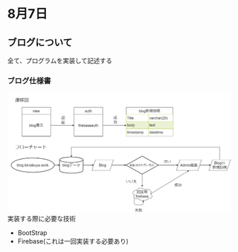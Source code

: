 # 8月7日
## ブログについて
全て、プログラムを実装して記述する
### ブログ仕様書
![CD](./img/CD.png)  
実装する際に必要な技術  
+ BootStrap  
+ Firebase(これは一回実装する必要あり)  
